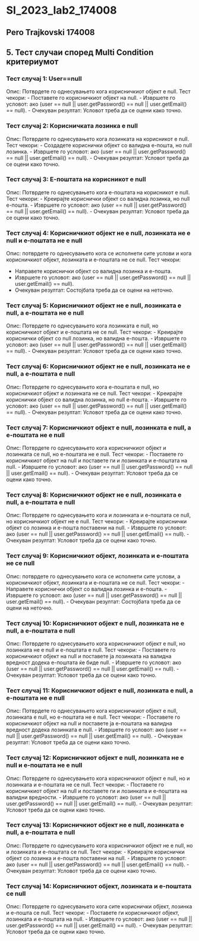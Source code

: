 # SI_2023_lab2_174008
## Pero Trajkovski 174008

## 5. Тест случаи според Multi Condition критериумот
### Тест случај 1: User==null
  Опис: Потврдете го однесувањето кога корисничкиот објект е null.
  Тест чекори:
    - Поставете го корисничкиот објект на null.
    - Извршете го условот: ако (user == null || user.getPassword() == null || user.getEmail() == null).
    - Очекуван резултат: Условот треба да се оцени како точно.
    
### Тест случај 2: Корисничката лозинка е null
  Опис: Потврдете го однесувањето кога лозинката на корисникот е null.
  Тест чекори:
    - Создадете кориснички објект со валидна е-пошта, но null лозинка.
    - Извршете го условот: ако (user == null || user.getPassword() == null || user.getEmail() == null).
    - Очекуван резултат: Условот треба да се оцени како точно.
    
### Тест случај 3: Е-поштата на корисникот е null
  Опис: Потврдете го однесувањето кога е-поштата на корисникот е null.
  Тест чекори:
    - Креирајте кориснички објект со валидна лозинка, но null е-пошта.
    - Извршете го условот: ако (user == null || user.getPassword() == null || user.getEmail() == null).
    - Очекуван резултат: Условот треба да се оцени како точно.
   
### Тест случај 4: Корисничкиот објект не е null, лозинката не е null и е-поштата не е null
  Опис: потврдете го однесувањето кога се исполнети сите услови и кога корисничкиот објект, лозинката и е-поштата не се null.
  Тест чекори:
  - Направете кориснички објект со валидна лозинка и е-пошта.
  - Извршете го условот: ако (user == null || user.getPassword() == null || user.getEmail() == null).
  - Очекуван резултат: Состојбата треба да се оцени на неточно.

### Тест случај 5: Корисничкиот објект не е null, лозинката е null, а е-поштата не е null
  Опис: Потврдете го однесувањето кога лозинката е null, но корисничкиот објект и е-поштата не се null.
  Тест чекори:
    - Креирајте кориснички објект со null лозинка, но валидна е-пошта.
    - Извршете го условот: ако (user == null || user.getPassword() == null || user.getEmail() == null).
    - Очекуван резултат: Условот треба да се оцени како точно.
    
### Тест случај 6: Корисничкиот објект не е null, лозинката не е null, а е-поштата е null
  Опис: Потврдете го однесувањето кога е-поштата е null, но корисничкиот објект и лозинката не се null.
  Тест чекори:
    - Креирајте кориснички објект со валидна лозинка, но null е-пошта.
    - Извршете го условот: ако (user == null || user.getPassword() == null || user.getEmail() == null).
    - Очекуван резултат: Условот треба да се оцени како точно.
    
### Тест случај 7: Корисничкиот објект е null, лозинката е null, а е-поштата не е null
  Опис: Потврдете го однесувањето кога корисничкиот објект и лозинката се null, но е-поштата не е null.
  Тест чекори:
    - Поставете го корисничкиот објект на null и поставете ги и лозинката и е-поштата на null.
    - Извршете го условот: ако (user == null || user.getPassword() == null || user.getEmail() == null).
    - Очекуван резултат: Условот треба да се оцени како точно.
    
### Тест случај 8: Корисничкиот објект не е null, лозинката е null, а е-поштата е null
  Опис: Потврдете го однесувањето кога и лозинката и е-поштата се null, но корисничкиот објект не е null.
  Тест чекори:
    - Креирајте кориснички објект со лозинка и е-пошта поставени на null.
    - Извршете го условот: ако (user == null || user.getPassword() == null || user.getEmail() == null).
    - Очекуван резултат: Условот треба да се оцени како точно.
    
### Тест случај 9: Корисничкиот објект, лозинката и е-поштата не се null
  Опис: потврдете го однесувањето кога се исполнети сите услови, а корисничкиот објект, лозинката и е-поштата не се null.
  Тест чекори:
    - Направете кориснички објект со валидна лозинка и е-пошта.
    - Извршете го условот: ако (user == null || user.getPassword() == null || user.getEmail() == null).
    - Очекуван резултат: Состојбата треба да се оцени на неточно.
    
### Тест случај 10: Корисничкиот објект е null, лозинката не е null, а е-поштата е null
  Опис: Потврдете го однесувањето кога корисничкиот објект е null, но лозинката не е null и е-поштата е null.
  Тест чекори:
    - Поставете го корисничкиот објект на null и поставете ја лозинката на валидна вредност додека е-поштата ќе биде null.
    - Извршете го условот: ако (user == null || user.getPassword() == null || user.getEmail() == null).
    - Очекуван резултат: Условот треба да се оцени како точно.
    
### Тест случај 11: Корисничкиот објект е null, лозинката е null, а е-поштата не е null
  Опис: Потврдете го однесувањето кога корисничкиот објект е null, лозинката е null, но е-поштата не е null.
  Тест чекори:
    - Поставете го корисничкиот објект на null и поставете ја е-поштата на валидна вредност додека лозинката е null.
    - Извршете го условот: ако (user == null || user.getPassword() == null || user.getEmail() == null).
    - Очекуван резултат: Условот треба да се оцени како точно.
    
### Тест случај 12: Корисничкиот објект е null, лозинката не е null и е-поштата не е null
  Опис: Потврдете го однесувањето кога корисничкиот објект е null, но и лозинката и е-поштата не се null.
  Тест чекори:
    - Поставете го корисничкиот објект на null и поставете ги и лозинката и е-поштата на валидни вредности.
    - Извршете го условот: ако (user == null || user.getPassword() == null || user.getEmail() == null).
    - Очекуван резултат: Условот треба да се оцени како точно.
    
### Тест случај 13: Корисничкиот објект не е null, лозинката е null, а е-поштата е null
  Опис: Потврдете го однесувањето кога корисничкиот објект не е null, но и лозинката и е-поштата се null.
  Тест чекори:
    - Креирајте кориснички објект со лозинка и е-пошта поставени на null.
    - Извршете го условот: ако (user == null || user.getPassword() == null || user.getEmail() == null).
    - Очекуван резултат: Условот треба да се оцени како точно.
    
### Тест случај 14: Корисничкиот објект, лозинката и е-поштата се null
  Опис: Потврдете го однесувањето кога сите кориснички објект, лозинка и е-пошта се null.
  Тест чекори:
    - Поставете ги корисничкиот објект, лозинката и е-поштата на null.
    - Извршете го условот: ако (user == null || user.getPassword() == null || user.getEmail() == null).
    - Очекуван резултат: Условот треба да се оцени како точно.
